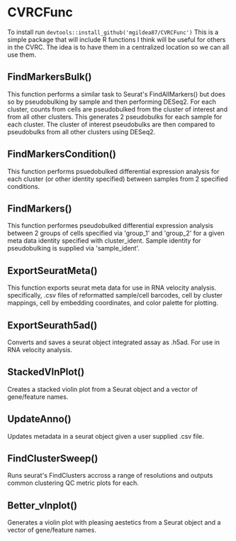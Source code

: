 # CVRCFunc
To install run `devtools::install_github('mgildea87/CVRCFunc')`
This is a simple package that will include R functions I think will be useful for others in the CVRC. The idea is to have them in a centralized location so we can all use them.

## FindMarkersBulk()
This function performs a similar task to Seurat's FindAllMarkers() but does so by pseudobulking by sample and then performing DESeq2. For each cluster, counts from cells are pseudobulked from the cluster of interest and from all other clusters. This generates 2 pseudobulks for each sample for each cluster. The cluster of interest pseudobulks are then compared to pseudobulks from all other clusters using DESeq2.

## FindMarkersCondition()
This function performs psuedobulked differential expression analysis for each cluster (or other identity specified) between samples from 2 specified conditions.

## FindMarkers()
This function performes pseudobulked differential expression analysis between 2 groups of cells specified via 'group_1' and 'group_2' for a given meta data identity specified with cluster_ident. Sample identity for pseudobulking is supplied via 'sample_ident'.

## ExportSeuratMeta()
This function exports seurat meta data for use in RNA velocity analysis. specifically, .csv files of reformatted sample/cell barcodes, cell by cluster mappings, cell by embedding coordinates, and color palette for plotting.

## ExportSeurath5ad()
Converts and saves a seurat object integrated assay as .h5ad. For use in RNA velocity analysis.

## StackedVlnPlot()
Creates a stacked violin plot from a Seurat object and a vector of gene/feature names.

## UpdateAnno()
Updates metadata in a seurat object given a user supplied .csv file.

## FindClusterSweep()
Runs seurat's FindClusters accross a range of resolutions and outputs common clustering QC metric plots for each.

## Better_vlnplot()
Generates a violin plot with pleasing aestetics from a Seurat object and a vector of gene/feature names.

